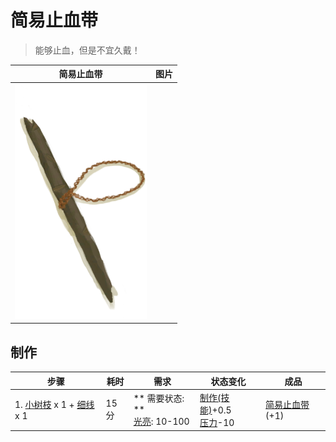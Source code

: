 # 简易止血带  
> 能够止血，但是不宜久戴！  
  
  简易止血带  |   图片   
 ----  |  ----:   
   |  ![](Sprite/TourniquetImprovised.png)   
  
## 制作  
步骤  |  耗时  |  需求  |  状态变化  |  成品  
----  |  ----  |  ----  |  ----  |  ----  
1. [小树枝](Sticks.md) x 1 + [细线](CordFiber.md) x 1  |  15分  |  ** 需要状态: **<br>[光亮](Light.md): 10-100  |  [制作(技能)](Skill_Crafting.md)+0.5<br>[压力](Stress.md)-10  |  [简易止血带](TourniquetRustic.md)(+1)  
